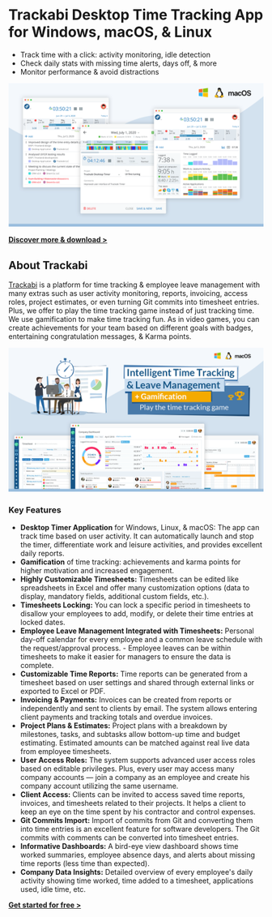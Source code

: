 # Trackabi Desktop Time Tracking App for Windows, macOS, & Linux
- Track time with a click: activity monitoring, idle detection
- Check daily stats with missing time alerts, days off, & more
- Monitor performance & avoid distractions

![Trackabi desktop timer application](https://raw.githubusercontent.com/Trackabi/desktop-time-tracking/main/images/trackabi-desktop-banner.png)

**[Discover more & download >](https://trackabi.com/time-tracking-desktop-application)**

## About Trackabi 
[Trackabi](https://trackabi.com) is a platform for time tracking & employee leave management with many extras such as user activity monitoring, reports, invoicing, access roles, project estimates, or even turning Git commits into timesheet entries. Plus, we offer to play the time tracking game instead of just tracking time. We use gamification to make time tracking fun. As in video games, you can create achievements for your team based on different goals with badges, entertaining congratulation messages, & Karma points. 

![Trackabi — Free time tracking & leave management](https://raw.githubusercontent.com/Trackabi/desktop-time-tracking/main/images/trackabi-main-banner.png)

### Key Features
- **Desktop Timer Application** for Windows, Linux, & macOS: The app can track time based on user activity. It can automatically launch and stop the timer, differentiate work and leisure activities, and provides excellent daily reports.
- **Gamification** of time tracking: achievements and karma points for higher motivation and increased engagement.
- **Highly Customizable Timesheets:** Timesheets can be edited like spreadsheets in Excel and offer many customization options (data to display, mandatory fields, additional custom fields, etc.).
- **Timesheets Locking:** You can lock a specific period in timesheets to disallow your employees to add, modify, or delete their time entries at locked dates.
- **Employee Leave Management Integrated with Timesheets:** Personal day-off calendar for every employee and a common leave schedule with the request/approval process. - Employee leaves can be within timesheets to make it easier for managers to ensure the data is complete. 
- **Customizable Time Reports:** Time reports can be generated from a timesheet based on user settings and shared through external links or exported to Excel or PDF.
- **Invoicing & Payments:** Invoices can be created from reports or independently and sent to clients by email. The system allows entering client payments and tracking totals and overdue invoices.
- **Project Plans & Estimates:** Project plans with a breakdown by milestones, tasks, and subtasks allow bottom-up time and budget estimating. Estimated amounts can be matched against real live data from employee timesheets.
- **User Access Roles:** The system supports advanced user access roles based on editable privileges. Plus, every user may access many company accounts — join a company as an employee and create his company account utilizing the same username.
- **Client Access:** Clients can be invited to access saved time reports, invoices, and timesheets related to their projects. It helps a client to keep an eye on the time spent by his contractor and control expenses. 
- **Git Commits Import:** Import of commits from Git and converting them into time entries is an excellent feature for software developers. The Git commits with comments can be converted into timesheet entries. 
- **Informative Dashboards:** A bird-eye view dashboard shows time worked summaries, employee absence days, and alerts about missing time reports (less time than expected).
- **Company Data Insights:** Detailed overview of every employee's daily activity showing time worked, time added to a timesheet, applications used, idle time, etc.

**[Get started for free >](https://trackabi.com/)**
